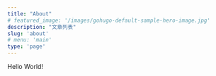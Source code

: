 ```yaml
---
title: "About"
# featured_image: '/images/gohugo-default-sample-hero-image.jpg'
description: "文章列表"
slug: 'about'
# menu: 'main'
type: 'page'
---
```


Hello World!